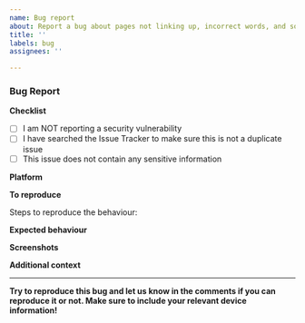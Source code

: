 ```yaml
---
name: Bug report
about: Report a bug about pages not linking up, incorrect words, and so on. 
title: ''
labels: bug
assignees: ''

---
```


### Bug Report

**Checklist**
- [ ] I am NOT reporting a security vulnerability
- [ ] I have searched the Issue Tracker to make sure this is not a duplicate issue
- [ ] This issue does not contain any sensitive information

**Platform**
<!-- Which platform does this bug occur on? Discord, Website or In-game?
-->

**To reproduce**

Steps to reproduce the behaviour:
<!-- Example:
1. Go to '...'
2. Click on '....'
3. Scroll down to '....'
4. See error -->

**Expected behaviour**
<!-- A clear and concise description of what you expected to happen -->

**Screenshots**
<!-- 
If applicable, add screenshots, short videos/GIFs to help explain your problem 
You can leave this blank -->

**Additional context**
<!-- Add any other context about the problem here
You can leave this blank -->

---
**Try to reproduce this bug and let us know in the comments if you can reproduce it or not. Make sure to include your relevant device information!**


<!-- Note that everything inside the `<!-- and -> will be hidden after you post this -->
